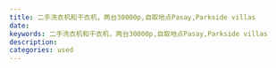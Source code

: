 ```yaml
---
title: 二手洗衣机和干衣机，两台30000p,自取地点Pasay,Parkside villas
date: 
keywords: 二手洗衣机和干衣机，两台30000p,自取地点Pasay,Parkside villas
description: 
categories: used
---
```

<td class="t_f" id="postmessage_3283451">

<br/>
<img alt="" border="0" class="zoom" data-cf-modified-6e8cb7b4d9ca0cc0d02bb4c1-="" file="http://www.flw.ph/data/appbyme/upload/image/201903/22/DYekVVkTSw5Z.jpg" id="aimg_NZLU1" lazyloadthumb="1" onclick="" onmouseover="" src="http://www.flw.ph/data/appbyme/upload/image/201903/22/DYekVVkTSw5Z.jpg"/><br/>
<br/>
<img alt="" border="0" class="zoom" data-cf-modified-6e8cb7b4d9ca0cc0d02bb4c1-="" file="http://www.flw.ph/data/appbyme/upload/image/201903/22/exlSfglYlpsw.jpg" id="aimg_RScc6" lazyloadthumb="1" onclick="" onmouseover="" src="http://www.flw.ph/data/appbyme/upload/image/201903/22/exlSfglYlpsw.jpg"/><br/>
<br/>
<img alt="" border="0" class="zoom" data-cf-modified-6e8cb7b4d9ca0cc0d02bb4c1-="" file="http://www.flw.ph/data/appbyme/upload/image/201903/22/OPChBjknrlQN.jpg" id="aimg_cd0wB" lazyloadthumb="1" onclick="" onmouseover="" src="http://www.flw.ph/data/appbyme/upload/image/201903/22/OPChBjknrlQN.jpg"/><br/>
<br/>
<img alt="" border="0" class="zoom" data-cf-modified-6e8cb7b4d9ca0cc0d02bb4c1-="" file="http://www.flw.ph/data/appbyme/upload/image/201903/22/17Qfd7nzrphJ.jpg" id="aimg_Ct0G4" lazyloadthumb="1" onclick="" onmouseover="" src="http://www.flw.ph/data/appbyme/upload/image/201903/22/17Qfd7nzrphJ.jpg"/><br/>
<br/>
</td>

